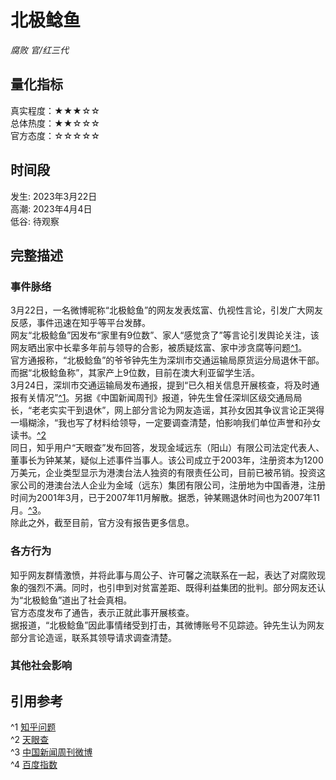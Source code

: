 # 北极鲶鱼
*腐败 官/红三代*
## 量化指标
真实程度：★★★☆☆  
总体热度：★★☆☆☆  
官方态度：☆☆☆☆☆
## 时间段
发生: 2023年3月22日  
高潮: 2023年4月4日  
低谷: 待观察
## 完整描述
### 事件脉络
3月22日，一名微博昵称“北极鲶鱼”的网友发表炫富、仇视性言论，引发广大网友反感，事件迅速在知乎等平台发酵。  
网友“北极鲶鱼”因发布“家里有9位数”、家人“感觉贪了”等言论引发舆论关注，该网友晒出家中长辈多年前与领导的合影，被质疑炫富、家中涉贪腐等问题[^1][知乎问题]。  
官方通报称，“北极鲶鱼”的爷爷钟先生为深圳市交通运输局原货运分局退休干部。而据“北极鲶鱼称”，其家产上9位数，目前在澳大利亚留学生活。  
3月24日，深圳市交通运输局发布通报，提到“已久相关信息开展核查，将及时通报有关情况”[^1][知乎问题]。另据《中国新闻周刊》报道，钟先生曾任深圳区级交通局局长，“老老实实干到退休”，网上部分言论为网友造谣，其孙女因其争议言论正哭得一塌糊涂，“我也写了材料给领导，一定要调查清楚，怕影响我们单位声誉和孙女读书。[^2][中国新闻周刊微博]  
同日，知乎用户“天眼查”发布回答，发现金域远东（阳山）有限公司法定代表人、董事长为钟某某，疑似上述事件当事人。该公司成立于2003年，注册资本为1200万美元，企业类型显示为港澳台法人独资的有限责任公司，目前已被吊销。投资这家公司的港澳台法人企业为金域（远东）集团有限公司，注册地为中国香港，注册时间为2001年3月，已于2007年11月解散。据悉，钟某赐退休时间也为2007年11月。[^3][天眼查]。  
除此之外，截至目前，官方没有报告更多信息。
### 各方行为
知乎网友群情激愤，并将此事与周公子、许可馨之流联系在一起，表达了对腐败现象的强烈不满。同时，也引申到对贫富差距、既得利益集团的批判。部分网友还认为“北极鲶鱼”道出了社会真相。    
官方态度发布了通告，表示正就此事开展核查。  
据报道，“北极鲶鱼”因此事情绪受到打击，其微博账号不见踪迹。钟先生认为网友部分言论造谣，联系其领导请求调查清楚。  
### 其他社会影响
## 引用参考
^1 [知乎问题](https://www.zhihu.com/question/591607724)   
^2 [天眼查](https://www.zhihu.com/question/591603937/answer/2951810691)  
^3 [中国新闻周刊微博](https://weibo.com/1642512402/MyKy4pT40)  
^4 [百度指数](https://index.baidu.com/v2/main/index.html#/trend/%E5%8C%97%E6%9E%81%E9%B2%B6%E9%B1%BC?words=%E5%8C%97%E6%9E%81%E9%B2%B6%E9%B1%BC)  
<!-- 引用跳转链接 -->
[知乎问题]: https://www.zhihu.com/question/591607724  
[天眼查]: https://www.zhihu.com/question/591603937/answer/2951810691  
[中国新闻周刊微博]: https://weibo.com/1642512402/MyKy4pT40  
[百度指数]: https://index.baidu.com/v2/main/index.html#/trend/%E5%8C%97%E6%9E%81%E9%B2%B6%E9%B1%BC?words=%E5%8C%97%E6%9E%81%E9%B2%B6%E9%B1%BC  